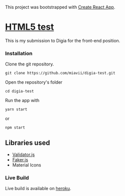 This project was bootstrapped with [Create React App](https://github.com/facebookincubator/create-react-app).

# [HTML5 test](https://github.com/digiaonline/docs/tree/master/recruitment/html5)

This is my submission to Digia for the front-end position.

### Installation


Clone the git repository.

```
git clone https://github.com/miavii/digia-test.git
```

Open the repository's folder

```
cd digia-test
```
Run the app with
```
yarn start
```
or
```
npm start
```

## Libraries used

  - [Validator.js](https://github.com/chriso/validator.js/)
  - [Faker.js](https://github.com/marak/Faker.js)
  - Material Icons

### Live Build
Live build is available on [heroku](https://digia-mia.herokuapp.com/).
